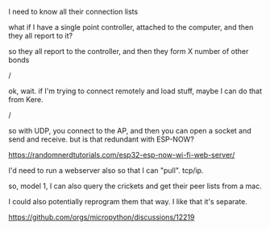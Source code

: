 


I need to know all their connection lists

what if I have a single point controller, attached to the computer, and then they all report to it?

so they all report to the controller, and then they form X number of other bonds


/


ok, wait. if I'm trying to connect remotely and load stuff, maybe I can do that from Kere. 

/

so with UDP, you connect to the AP, and then you can open a socket and send and receive. but is that redundant with ESP-NOW?

https://randomnerdtutorials.com/esp32-esp-now-wi-fi-web-server/

I'd need to run a webserver also so that I can "pull". tcp/ip.

so, model 1, I can also query the crickets and get their peer lists from a mac.

I could also potentially reprogram them that way. I like that it's separate.


https://github.com/orgs/micropython/discussions/12219